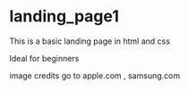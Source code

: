 # landing_page1
This is a basic landing page in html and css

Ideal for beginners

image credits go to apple.com , samsung.com